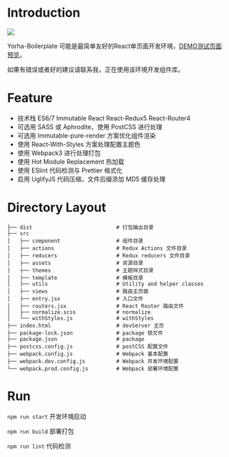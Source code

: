 # Introduction

![](https://i.loli.net/2017/08/15/5992f8eda519d.png)

Yorha-Boilerplate 可能是最简单友好的React单页面开发环境，[DEMO测试页面预览](https://sakuyakun.github.io/React-Webpack-Boilerplate/)。

如果有错误或者好的建议请联系我，正在使用该环境开发组件库。

# Feature
- 技术栈 ES6/7 Immutable React React-Redux5 React-Router4
- 可选用 SASS 或 Aphrodite，使用 PostCSS 进行处理
- 可选用 Immutable-pure-render 方案优化组件渲染
- 使用 React-With-Styles 方案处理配置主题色
- 使用 Webpack3 进行处理打包
- 使用 Hot Module Replacement 热加载
- 使用 ESlint 代码检测与 Prettier 格式化
- 启用 UglifyJS 代码压缩，文件后缀添加 MD5 缓存处理

# Directory Layout
```
├── dist                           # 打包输出目录
├── src
│   ├── component                  # 组件目录
│   ├── actions                    # Redux Actions 文件目录
│   ├── reducers                   # Redux reducers 文件目录
│   ├── assets                     # 资源目录
│   ├── themes                     # 主题样式目录
│   ├── template                   # 模板目录
│   ├── utils                      # Utility and helper classes
│   ├── views                      # 路由主页面
│   ├── entry.jsx                  # 入口文件
│   ├── routers.jsx                # React Router 路由文件
│   ├── normalize.scss             # normalize
│   └── withStyles.js              # withStyles
├── index.html                     # devServer 主页
├── package-lock.json              # package 锁文件
├── package.json                   # package
├── postcss.config.js              # postCSS 配置文件
├── webpack.config.js              # Webpack 基本配置
├── webpack.dev.config.js          # Webpack 开发环境配置
└── webpack.prod.config.js         # Webpack 部署环境配置
```

# Run
`npm run start` 开发环境启动

`npm run build` 部署打包

`npm run lint` 代码检测
